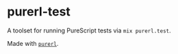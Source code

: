 # purerl-test

A toolset for running PureScript tests via `mix purerl.test`.

Made with [`purerl`](https://github.com/purerl/purerl).
